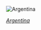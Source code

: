 
![Argentina](https://www.gstatic.com/prettyearth/assets/full/1594.jpg)

*[Argentina](https://www.google.com/maps/@-50.119473,-69.128006,16z/data=!3m1!1e3)*
